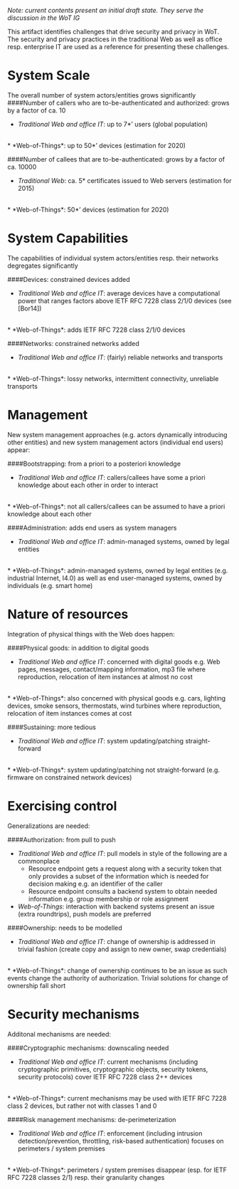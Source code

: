 *Note: current contents present an initial draft state. They serve the discussion in the WoT IG*

This artifact identifies challenges that drive security and privacy in WoT. The security and privacy practices in the traditional Web as well as office resp. enterprise IT are used as a reference for presenting these challenges.

# System Scale
The overall number of system actors/entities grows significantly
####Number of callers who are to-be-authenticated and authorized: grows by a factor of ca. 10
* *Traditional Web and office IT*: up to 7*’ users (global population)
<br/>
* *Web-of-Things*: up to 50*’ devices (estimation for 2020)

####Number of callees that are to-be-authenticated: grows by a factor of ca. 10000
* *Traditional Web*: ca. 5* certificates issued to Web servers (estimation for 2015)
<br />
* *Web-of-Things*: 50*’ devices (estimation for 2020)

# System Capabilities
The capabilities of individual system actors/entities resp. their networks degregates significantly

####Devices: constrained devices added
* *Traditional Web and office IT*: average devices have a computational power that ranges factors above IETF RFC 7228 class 2/1/0 devices (see [Bor14])
<br />
* *Web-of-Things*: adds IETF RFC 7228 class 2/1/0 devices

####Networks: constrained networks added
* *Traditional Web and office IT*: (fairly) reliable networks and transports 
<br />
* *Web-of-Things*: lossy networks, intermittent connectivity, unreliable transports

# Management
New system management approaches (e.g. actors dynamically introducing other entities) and new system management actors (individual end users) appear:

####Bootstrapping: from a priori to a posteriori knowledge
* *Traditional Web and office IT*: callers/callees have some a priori knowledge about each other in order to interact
<br />
* *Web-of-Things*: not all callers/callees can be assumed to have a priori knowledge about each other

####Administration: adds end users as system managers
* *Traditional Web and office IT*: admin-managed systems, owned by legal entities
<br />
* *Web-of-Things*: admin-managed systems, owned by legal entities (e.g. industrial Internet, I4.0) as well as end user-managed systems, owned by individuals (e.g. smart home)

# Nature of resources
Integration of physical things with the Web does happen:

####Physical goods: in addition to digital goods
* *Traditional Web and office IT*: concerned with digital goods e.g. Web pages, messages, contact/mapping information, mp3 file where reproduction, relocation of item instances at almost no cost
<br />
* *Web-of-Things*: also concerned with physical goods e.g. cars, lighting devices, smoke sensors, thermostats, wind turbines where reproduction, relocation of item instances comes at cost

####Sustaining: more tedious
* *Traditional Web and office IT*: system updating/patching straight-forward
<br />
* *Web-of-Things*: system updating/patching not straight-forward (e.g. firmware on constrained network devices)

# Exercising control
Generalizations are needed:

####Authorization: from pull to push
* *Traditional Web and office IT*: pull models in style of the following are a commonplace 
  * Resource endpoint gets a request along with a security token that only provides a subset of the information which is needed for decision making e.g. an identifier of the caller
  * Resource endpoint consults a backend system to obtain needed information e.g. group membership or role assignment
* *Web-of-Things*: interaction with backend systems present an issue (extra roundtrips), push models are preferred

####Ownership: needs to be modelled
* *Traditional Web and office IT*: change of ownership is addressed in trivial fashion (create copy and assign to new owner, swap credentials) 
<br />
* *Web-of-Things*: change of ownership continues to be an issue as such events change the authority of authorization. Trivial solutions for change of ownership fall short

# Security mechanisms
Additonal mechanisms are needed:

####Cryptographic mechanisms: downscaling needed 
* *Traditional Web and office IT*: current mechanisms (including cryptographic primitives, cryptographic objects, security tokens, security protocols) cover IETF RFC 7228 class 2++ devices
<br />
* *Web-of-Things*: current mechanisms may be used with IETF RFC 7228 class 2 devices, but rather not with classes 1 and 0

####Risk management mechanisms: de-perimeterization
* *Traditional Web and office IT*: enforcement (including intrusion detection/prevention, throttling, risk-based authentication) focuses on perimeters / system premises
<br />
* *Web-of-Things*: perimeters / system premises disappear (esp. for IETF RFC 7228 classes 2/1) resp. their granularity changes
